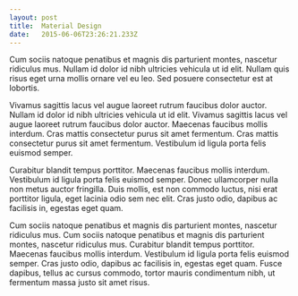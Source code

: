 ```yaml
---
layout: post 
title:  Material Design 
date:   2015-06-06T23:26:21.233Z 
---
```


Cum sociis natoque penatibus et magnis dis parturient montes, nascetur ridiculus mus. Nullam id dolor id nibh ultricies vehicula ut id elit. Nullam quis risus eget urna mollis ornare vel eu leo. Sed posuere consectetur est at lobortis.

Vivamus sagittis lacus vel augue laoreet rutrum faucibus dolor auctor. Nullam id dolor id nibh ultricies vehicula ut id elit. Vivamus sagittis lacus vel augue laoreet rutrum faucibus dolor auctor. Maecenas faucibus mollis interdum. Cras mattis consectetur purus sit amet fermentum. Cras mattis consectetur purus sit amet fermentum. Vestibulum id ligula porta felis euismod semper.

Curabitur blandit tempus porttitor. Maecenas faucibus mollis interdum. Vestibulum id ligula porta felis euismod semper. Donec ullamcorper nulla non metus auctor fringilla. Duis mollis, est non commodo luctus, nisi erat porttitor ligula, eget lacinia odio sem nec elit. Cras justo odio, dapibus ac facilisis in, egestas eget quam.

Cum sociis natoque penatibus et magnis dis parturient montes, nascetur ridiculus mus. Cum sociis natoque penatibus et magnis dis parturient montes, nascetur ridiculus mus. Curabitur blandit tempus porttitor. Maecenas faucibus mollis interdum. Vestibulum id ligula porta felis euismod semper. Cras justo odio, dapibus ac facilisis in, egestas eget quam. Fusce dapibus, tellus ac cursus commodo, tortor mauris condimentum nibh, ut fermentum massa justo sit amet risus.